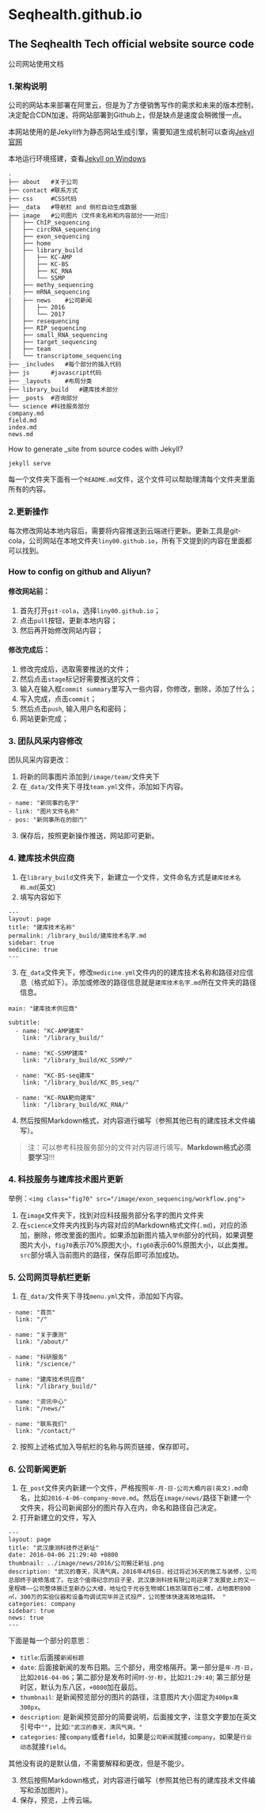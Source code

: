 # Seqhealth.github.io

## The Seqhealth Tech official website source code

公司网站使用文档

### 1.架构说明

公司的网站本来部署在阿里云，但是为了方便销售写作的需求和未来的版本控制，决定配合CDN加速，将网站部署到Github上，但是缺点是速度会稍微慢一点。

本网站使用的是Jekyll作为静态网站生成引擎，需要知道生成机制可以查询[Jekyll官网](http://jekyllrb.com)

本地运行环境搭建，查看[Jekyll on Windows](https://msdn.microsoft.com/en-us/commandline/wsl/install_guide)

```
.
├── about 	#关于公司
├── contact	#联系方式
├── css		#CSS代码
├── _data	#导航栏 and 侧栏自动生成数据
├── image	#公司图片（文件夹名称和内容部分一一对应）
│   ├── ChIP_sequencing
│   ├── circRNA_sequencing
│   ├── exon_sequencing
│   ├── home
│   ├── library_build
│   │   ├── KC-AMP
│   │   ├── KC-BS
│   │   ├── KC_RNA
│   │   └── SSMP
│   ├── methy_sequencing
│   ├── mRNA_sequencing
│   ├── news	#公司新闻
│   │   ├── 2016
│   │   └── 2017
│   ├── resequencing
│   ├── RIP_sequencing
│   ├── small_RNA_sequencing
│   ├── target_sequencing
│   ├── team
│   └── transcriptome_sequencing
├── _includes	#每个部分的插入代码
├── js		#javascript代码
├── _layouts	#布局分类
├── library_build	#建库技术部分
├── _posts	#咨询部分
└── science	#科技服务部分 
company.md 
field.md
index.md
news.md

```

How to generate _site from source codes with Jekyll?

```
jekyll serve
```

每一个文件夹下面有一个`README.md`文件，这个文件可以帮助理清每个文件夹里面所有的内容。

### 2.更新操作

每次修改网站本地内容后，需要将内容推送到云端进行更新。更新工具是git-cola，公司网站在本地文件夹`liny00.github.io`，所有下文提到的内容在里面都可以找到。

### How to config on github and Aliyun?


#### 修改网站前：

1. 首先打开`git-cola`，选择`liny00.github.io`；
2. 点击`pull`按钮，更新本地内容；
3. 然后再开始修改网站内容；

#### 修改完成后：

1. 修改完成后，选取需要推送的文件；
2. 然后点击`stage`标记好需要推送的文件；
3. 输入在输入框`commit summary`里写入一些内容，你修改，删除，添加了什么；
4. 写入完成，点击`commit`；
5. 然后点击`push`, 输入用户名和密码；
6. 网站更新完成；

### 3. 团队风采内容修改

团队风采内容更改：
1. 将新的同事图片添加到`/image/team/`文件夹下
2. 在`_data/`文件夹下寻找`team.yml`文件，添加如下内容。

```
- name: "新同事的名字"
- link: "图片文件名称"
- pos: "新同事所在的部门"
```
3. 保存后，按照更新操作推送，网站即可更新。

### 4. 建库技术供应商

1. 在`library_build`文件夹下，新建立一个文件，文件命名方式是`建库技术名称.md`(英文)
2. 填写内容如下
```
---
layout: page
title: "建库技术名称"
permalink: /library_build/建库技术名字.md
sidebar: true
medicine: true
--- 

```
3. 在`_data`文件夹下，修改`medicine.yml`文件内的的建库技术名称和路径对应信息（格式如下）。添加或修改的路径信息就是`建库技术名字.md`所在文件夹的路径信息。

```
main: "建库技术供应商"

subtitle:
  - name: "KC-AMP建库"
    link: "/library_build/"

  - name: "KC-SSMP建库"
    link: "/library_build/KC_SSMP/"

  - name: "KC-BS-seq建库"
    link: "/library_build/KC_BS_seq/"

  - name: "KC-RNA靶向建库"
    link: "/library_build/KC_RNA/"

``` 
4. 然后按照Markdown格式，对内容进行编写（参照其他已有的建库技术文件编写）。

>注：可以参考科技服务部分的文件对内容进行填写。**Markdown格式必须要学习**!!!

### 4. 科技服务与建库技术图片更新

举例：`<img class="fig70" src="/image/exon_sequencing/workflow.png">`

1. 在`image`文件夹下，找到对应科技服务部分名字的图片文件夹
2. 在`science`文件夹内找到与内容对应的Markdown格式文件(`.md`)，对应的添加，删除，修改里面的图片。如果添加新图片插入`举例`部分的代码，如果调整图片大小，`fig70`表示70%原图大小，`fig60`表示60%原图大小，以此类推。`src`部分填入当前图片的路径，保存后即可添加成功。


### 5. 公司网页导航栏更新

1. 在`_data/`文件夹下寻找`menu.yml`文件，添加如下内容。

```
- name: "首页"
  link: "/"

- name: "关于康测"
  link: "/about/"

- name: "科研服务"
  link: "/science/"

- name: "建库技术供应商"
  link: "/library_build/"

- name: "资讯中心"
  link: "/news/"

- name: "联系我们"
  link: "/contact/"
```
2. 按照上述格式加入导航栏的名称与网页链接，保存即可。

### 6. 公司新闻更新

1. 在`_post`文件夹内新建一个文件，严格按照`年-月-日-公司大概内容(英文).md`命名，比如`2016-4-06-company-move.md`。然后在`image/news/`路径下新建一个文件夹，将公司新闻部分的图片存入在内，命名和路径自己决定。
2. 打开新建立的文件，写入

```
---
layout: page
title: "武汉康测科技乔迁新址"
date: 2016-04-06 21:29:40 +0800
thumbnail: ../image/news/2016/公司搬迁新址.png
description: "武汉的春天，风清气爽。2016年4月6日，经过将近36天的施工与装修，公司总部终于装修落成了。在这个值得纪念的日子里，武汉康测科技有限公司迎来了发展史上的又一里程碑——公司整体搬迁至新办公大楼，地址位于光谷生物城C1栋凯瑞百谷二楼，占地面积800㎡，300万的实验仪器和设备均调试完毕并正式投产，公司整体快速高效地运转。 "
categories: company
sidebar: true
news: true
---
```
下面是每一个部分的意思：

* `title`:后面接`新闻标题`
* `date`: 后面接新闻的发布日期。三个部分，用空格隔开。第一部分是`年-月-日`，比如`2016-04-06`；第二部分是发布时间`时-分-秒`，比如`21:29:40`; 第三部分是时区，默认为东八区，`+0800`加在最后。
* `thumbnail`: 是新闻预览部分的图片的路径，注意图片大小固定为`400px乘300px`。
* `description`: 是新闻预览部分的简要说明，后面接文字，注意文字要加在英文引号中`""`，比如:`"武汉的春天，清风气爽。"`
* `categories`: 接`company`或者`field`，如果是`公司新闻`就接`company`，如果是`行业动态`就接`field`。

其他没有说的是默认值，不需要解释和更改，但是不能少。

3. 然后按照Markdown格式，对内容进行编写（参照其他已有的建库技术文件编写和添加图片）。
4. 保存，预览，上传云端。

